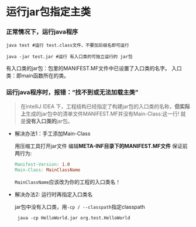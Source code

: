 # 运行jar包指定主类

### 正常情况下，运行java程序

```shell
java test #运行 test.class文件，不要加后缀名即可运行
 
java -jar test.jar #运行 有入口类的可独立运行的 jar包
```

有入口类的jar包：包里的MANIFEST.MF文件中已设置了入口类的名字。
 入口类：即main函数所在的类。

### 运行java程序时，报错：“找不到或无法加载主类”

> 在intelliJ IDEA 下，工程结构已经指定了构建jar包的入口类的名称，**但实际上**生成的jar包中的清单文件MANIFEST.MF并没有Main-Class:这一行!
>  就是**没有入口类的**jar包。
>
> 



- 解决办法1：手工添加Main-Class

  用压缩工具打开jar文件 编辑**META-INF目录下的MANIFEST.MF文件** 保证前两行为:

  ```makefile
  Manifest-Version: 1.0
  Main-Class: MainClassName
  ```

  `MainClassName`应该改为你的工程的入口类名！

- 解决办法2: 运行时再指定入口类名

  jar包中没有入口类，用`-cp / --classpath`指定classpath

  ```shell
   java -cp HelloWorld.jar org.test.HelloWorld
  ```